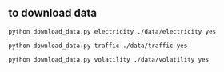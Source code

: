## to download data

```
python download_data.py electricity ./data/electricity yes
```

```
python download_data.py traffic ./data/traffic yes
```


```
python download_data.py volatility ./data/volatility yes
```
